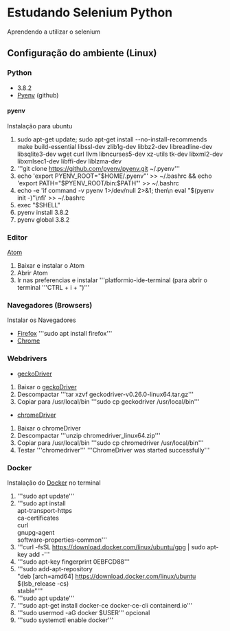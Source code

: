 # Estudando Selenium Python
Aprendendo a utilizar o selenium

## Configuração do ambiente (Linux)

### Python
- 3.8.2
- [Pyenv](https://github.com/pyenv/pyenv) (github)

#### pyenv

Instalação para ubuntu

1. sudo apt-get update; sudo apt-get install --no-install-recommends make build-essential libssl-dev zlib1g-dev libbz2-dev libreadline-dev libsqlite3-dev wget curl llvm libncurses5-dev xz-utils tk-dev libxml2-dev libxmlsec1-dev libffi-dev liblzma-dev
2. '''git clone https://github.com/pyenv/pyenv.git ~/.pyenv'''
3. echo 'export PYENV_ROOT="$HOME/.pyenv"' >> ~/.bashrc && echo 'export PATH="$PYENV_ROOT/bin:$PATH"' >> ~/.bashrc
4. echo -e 'if command -v pyenv 1>/dev/null 2>&1; then\n  eval "$(pyenv init -)"\nfi' >> ~/.bashrc
5. exec "$SHELL"
6. pyenv install 3.8.2
7. pyenv global 3.8.2

### Editor
[Atom](https://atom.io/)

1. Baixar e instalar o Atom
2. Abrir Atom
3. Ir nas preferencias e instalar '''platformio-ide-terminal (para abrir o terminal '''CTRL + i + ")'''

### Navegadores (Browsers)
Instalar os Navegadores

- [Firefox](https://www.mozilla.org/pt-BR/firefox/new/) '''sudo apt install firefox'''
- [Chrome](https://www.google.com/intl/pt-BR/chrome/)

### Webdrivers
- [geckoDriver](https://github.com/mozilla/geckodriver/releases/tag/v0.26.0)
1. Baixar o [geckoDriver](https://github.com/mozilla/geckodriver/releases/download/v0.26.0/geckodriver-v0.26.0-linux64.tar.gz)
2. Descompactar '''tar xzvf geckodriver-v0.26.0-linux64.tar.gz'''
3. Copiar para /usr/local/bin '''sudo cp geckodriver /usr/local/bin'''

- [chromeDriver](https://chromedriver.chromium.org/downloads)
1. Baixar o chromeDriver
2. Descompactar '''unzip chromedriver_linux64.zip'''
3. Copiar para /usr/local/bin '''sudo cp chromedriver /usr/local/bin'''
4. Testar '''chromedriver'''
'''ChromeDriver was started successfully'''

### Docker
Instalação do [Docker](https://docs.docker.com/engine/install/ubuntu/) no terminal

1. '''sudo apt update'''
2. '''sudo apt install \
    apt-transport-https \
    ca-certificates \
    curl \
    gnupg-agent \
    software-properties-common'''
3. '''curl -fsSL https://download.docker.com/linux/ubuntu/gpg | sudo apt-key add -'''
4. '''sudo apt-key fingerprint 0EBFCD88'''
5. '''sudo add-apt-repository \
   "deb [arch=amd64] https://download.docker.com/linux/ubuntu \
   $(lsb_release -cs) \
   stable"'''
6. '''sudo apt update'''
7. '''sudo apt-get install docker-ce docker-ce-cli containerd.io'''
8. '''sudo usermod -aG docker $USER''' opcional
9. '''sudo systemctl enable docker'''
